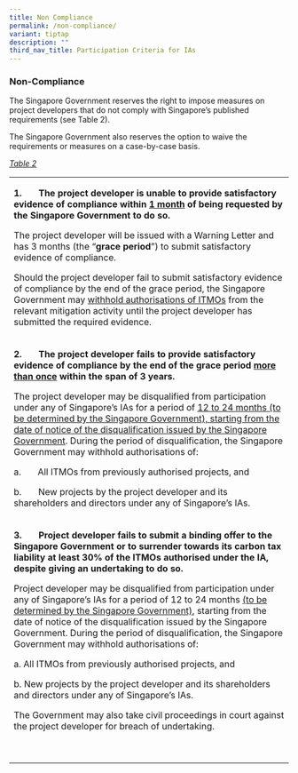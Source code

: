 ```yaml
---
title: Non Compliance
permalink: /non-compliance/
variant: tiptap
description: ""
third_nav_title: Participation Criteria for IAs
---
```

<h3>Non-Compliance</h3>
<p></p>
<p>The Singapore Government reserves the right to impose measures on project
developers that do not comply with Singapore’s published requirements (see
Table 2).&nbsp;</p>
<p></p>
<p>The Singapore Government also reserves the option to waive the requirements
or measures on a case-by-case basis.</p>
<p><em><u>Table 2</u></em>
</p>
<table style="minWidth: 25px">
<colgroup>
<col>
</colgroup>
<tbody>
<tr>
<td rowspan="1" colspan="1">
<p><strong>1.&nbsp;&nbsp;&nbsp;&nbsp;&nbsp;&nbsp; The project developer</strong>  <strong>is unable to provide satisfactory evidence of compliance within <u>1 month</u> of being requested by the Singapore Government to do so.</strong>
</p>
<p></p>
<p>The project developer will be issued with a Warning Letter and has 3 months
(the “<strong>grace period</strong>”) to submit satisfactory evidence of
compliance.</p>
<p></p>
<p>Should the project developer fail to submit satisfactory evidence of compliance
by the end of the grace period, the Singapore Government may <u>withhold authorisations of ITMOs</u> from
the relevant mitigation activity until the project developer has submitted
the required evidence.</p>
</td>
</tr>
<tr>
<td rowspan="1" colspan="1">
<p><strong>2.&nbsp;&nbsp;&nbsp;&nbsp;&nbsp;&nbsp; The project developer</strong>  <strong>fails to provide satisfactory evidence of compliance by the end of the grace period <u>more than once</u> within the span of 3 years.</strong>
</p>
<p></p>
<p>The project developer may be disqualified from participation under any
of Singapore’s IAs for a period of <u>12 to 24 months (to be determined by the Singapore Government), starting from the date of notice of the disqualification issued by the Singapore Government</u>.
During the period of disqualification, the Singapore Government may withhold
authorisations of:</p>
<p>a.&nbsp;&nbsp;&nbsp;&nbsp;&nbsp;&nbsp; All ITMOs from previously authorised
projects, and</p>
<p>b.&nbsp;&nbsp;&nbsp;&nbsp;&nbsp;&nbsp; New projects by the project developer
and its shareholders and directors under any of Singapore’s IAs.</p>
</td>
</tr>
<tr>
<td rowspan="1" colspan="1">
<p><strong>3.&nbsp;&nbsp;&nbsp;&nbsp;&nbsp;&nbsp; Project developer fails to submit a binding offer to the Singapore Government or to surrender towards its carbon tax liability at least 30% of the ITMOs authorised under the IA, despite giving an undertaking to do so.</strong>
</p>
<p>Project developer may be disqualified from participation under any of
Singapore’s IAs for a period of 12 to 24 months <u>(to be determined by the Singapore Government)</u>,
starting from the date of notice of the disqualification issued by the
Singapore Government. During the period of disqualification, the Singapore
Government may withhold authorisations of:</p>
<p>a. All ITMOs from previously authorised projects, and</p>
<p>b. New projects by the project developer and its shareholders and directors
under any of Singapore’s IAs.</p>
<p></p>
<p>The Government may also take civil proceedings in court against the project
developer for breach of undertaking.</p>
<p>&nbsp;</p>
</td>
</tr>
</tbody>
</table>
<p></p>